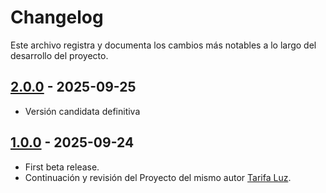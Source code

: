 # Changelog

Este archivo registra y documenta los cambios más notables a lo largo del desarrollo del proyecto.

## [2.0.0] - 2025-09-25

- Versión candidata definitiva

## [1.0.0] - 2025-09-24

- First beta release.
- Continuación y revisión del Proyecto del mismo autor [Tarifa Luz](https://github.com/Webierta/tarifa_luz).


[1.0.0]: https://github.com/Webierta/open_luz/releases/tag/v1.0.0
[2.0.0]: https://github.com/Webierta/open_luz/releases/tag/v2.0.0

